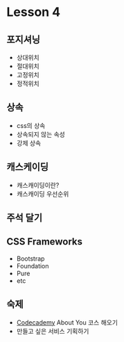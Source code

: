 # Lesson 4

## 포지셔닝

- 상대위치
- 절대위치
- 고정위치
- 정적위치

## 상속

- css의 상속
- 상속되지 않는 속성
- 강제 상속

## 캐스케이딩

- 캐스캐이딩이란?
- 캐스캐이딩 우선순위

## 주석 달기

## CSS Frameworks

- Bootstrap
- Foundation
- Pure
- etc

## 숙제

- [Codecademy](https://www.codecademy.com/learn) About You 코스 해오기
- 만들고 싶은 서비스 기획하기

